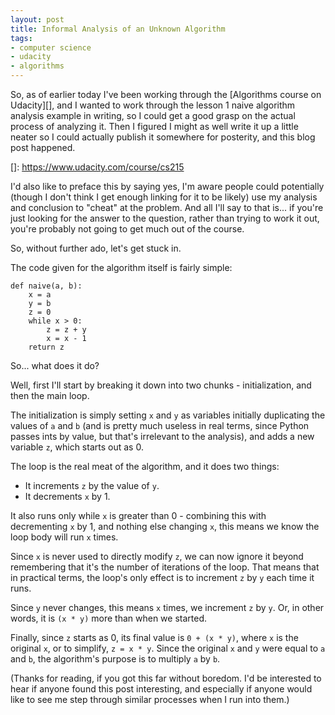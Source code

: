 ```yaml
---
layout: post
title: Informal Analysis of an Unknown Algorithm
tags:
- computer science
- udacity
- algorithms
---
```


So, as of earlier today I've been working through the [Algorithms course on
Udacity][], and I wanted to work through the lesson 1 naive algorithm analysis
example in writing, so I could get a good grasp on the actual process of
analyzing it. Then I figured I might as well write it up a little neater so I
could actually publish it somewhere for posterity, and this blog post happened.

[]: https://www.udacity.com/course/cs215


I'd also like to preface this by saying yes, I'm aware people could potentially
(though I don't think I get enough linking for it to be likely) use my analysis
and conclusion to "cheat" at the problem. And all I'll say to that is... if
you're just looking for the answer to the question, rather than trying to work
it out, you're probably not going to get much out of the course.


So, without further ado, let's get stuck in.


The code given for the algorithm itself is fairly simple:

    def naive(a, b):
        x = a
        y = b
        z = 0
        while x > 0:
            z = z + y
            x = x - 1
        return z


So... what does it do?


Well, first I'll start by breaking it down into two chunks - initialization, and
then the main loop.


The initialization is simply setting `x` and `y` as variables initially
duplicating the values of ``a`` and `b` (and is pretty much useless in real
terms, since Python passes ints by value, but that's irrelevant to the
analysis), and adds a new variable `z`, which starts out as 0.


The loop is the real meat of the algorithm, and it does two things:

- It increments `z` by the value of `y`.
- It decrements `x` by 1.


It also runs only while `x` is greater than 0 - combining this with
decrementing `x` by 1, and nothing else changing `x`, this means we know the
loop body will run `x` times.


Since `x` is never used to directly modify `z`, we can now ignore it beyond
remembering that it's the number of iterations of the loop. That means that in
practical terms, the loop's only effect is to increment `z` by `y` each time
it runs.


Since `y` never changes, this means `x` times, we increment `z` by `y`.
Or, in other words, it is `(x * y)` more than when we started.


Finally, since `z` starts as 0, its final value is `0 + (x * y)`, where
`x` is the original `x`, or to simplify, `z = x * y`. Since the original
`x` and `y` were equal to `a` and `b`, the algorithm's purpose is to
multiply `a` by `b`.


(Thanks for reading, if you got this far without boredom. I'd be interested to
hear if anyone found this post interesting, and especially if anyone would like
to see me step through similar processes when I run into them.)
